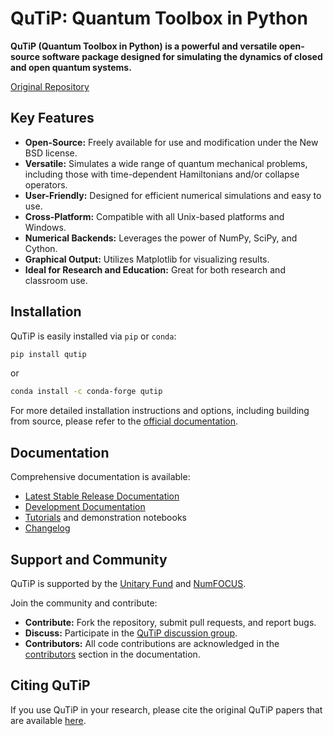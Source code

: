 # QuTiP: Quantum Toolbox in Python

**QuTiP (Quantum Toolbox in Python) is a powerful and versatile open-source software package designed for simulating the dynamics of closed and open quantum systems.**

[Original Repository](https://github.com/qutip/qutip)

## Key Features

*   **Open-Source:** Freely available for use and modification under the New BSD license.
*   **Versatile:** Simulates a wide range of quantum mechanical problems, including those with time-dependent Hamiltonians and/or collapse operators.
*   **User-Friendly:** Designed for efficient numerical simulations and easy to use.
*   **Cross-Platform:** Compatible with all Unix-based platforms and Windows.
*   **Numerical Backends:** Leverages the power of NumPy, SciPy, and Cython.
*   **Graphical Output:** Utilizes Matplotlib for visualizing results.
*   **Ideal for Research and Education:** Great for both research and classroom use.

## Installation

QuTiP is easily installed via `pip` or `conda`:

```bash
pip install qutip
```

or

```bash
conda install -c conda-forge qutip
```

For more detailed installation instructions and options, including building from source, please refer to the [official documentation](https://qutip.readthedocs.io/en/stable/installation.html).

## Documentation

Comprehensive documentation is available:

*   [Latest Stable Release Documentation](https://qutip.readthedocs.io/en/latest/)
*   [Development Documentation](https://qutip.readthedocs.io/en/master/)
*   [Tutorials](https://qutip.org/tutorials.html) and demonstration notebooks
*   [Changelog](https://qutip.readthedocs.io/en/stable/changelog.html)

## Support and Community

QuTiP is supported by the [Unitary Fund](https://unitary.fund) and [NumFOCUS](https://numfocus.org).

Join the community and contribute:

*   **Contribute:** Fork the repository, submit pull requests, and report bugs.
*   **Discuss:** Participate in the [QuTiP discussion group](https://groups.google.com/g/qutip).
*   **Contributors:** All code contributions are acknowledged in the [contributors](https://qutip.readthedocs.io/en/stable/contributors.html) section in the documentation.

## Citing QuTiP

If you use QuTiP in your research, please cite the original QuTiP papers that are available [here](https://dml.riken.jp/?s=QuTiP).